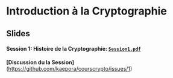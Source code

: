 # Introduction à la Cryptographie
## Slides

#### Session 1: Histoire de la Cryptographie: [`Session1.pdf`](https://github.com/kaepora/courscrypto/blob/master/slides/Session1.pdf)
**[Discussion du la Session]**(https://github.com/kaepora/courscrypto/issues/1)
